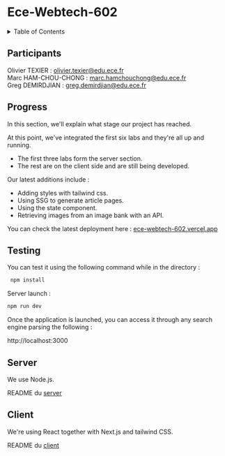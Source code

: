 # Ece-Webtech-602

<details>
  <summary>Table of Contents</summary>
  <ol>
    <li>
      <a href="#participants">Participants</a>
    </li>
    <li>
        <a href="#progress">Progress</a>
    </li>
    <li>
        <a href="#testing">Testing</a>
    </li>
    <li>
      <a href="#server">Server</a>
    </li>
    <li>
        <a href="#client">Client</a>
    </li>
  </ol>
</details>


## Participants 

Olivier TEXIER : olivier.texier@edu.ece.fr  
Marc HAM-CHOU-CHONG : marc.hamchouchong@edu.ece.fr  
Greg DEMIRDJIAN : greg.demirdjian@edu.ece.fr


## Progress

In this section, we'll explain what stage our project has reached.  
  
At this point, we've integrated the first six labs and they're all up and running.
  - The first three labs form the server section. 
  - The rest are on the client side and are still being developed.

Our latest additions include : 
- Adding styles with tailwind css.
- Using SSG to generate article pages.
- Using the state component.
- Retrieving images from an image bank with an API.  

You can check the latest deployment here : [ece-webtech-602.vercel.app](https://ece-webtech-602.vercel.app)


## Testing 

You can test it using the following command while in the directory :

```bash
 npm install 
```

Server launch :
```bash
npm run dev  
 ```

Once the application is launched, you can access it through any search engine parsing the following :

http://localhost:3000


## Server 

We use Node.js.

README du [server](server/README.md)  

## Client 

We're using React together with Next.js and tailwind CSS.

README du [client](client/README.md)  
